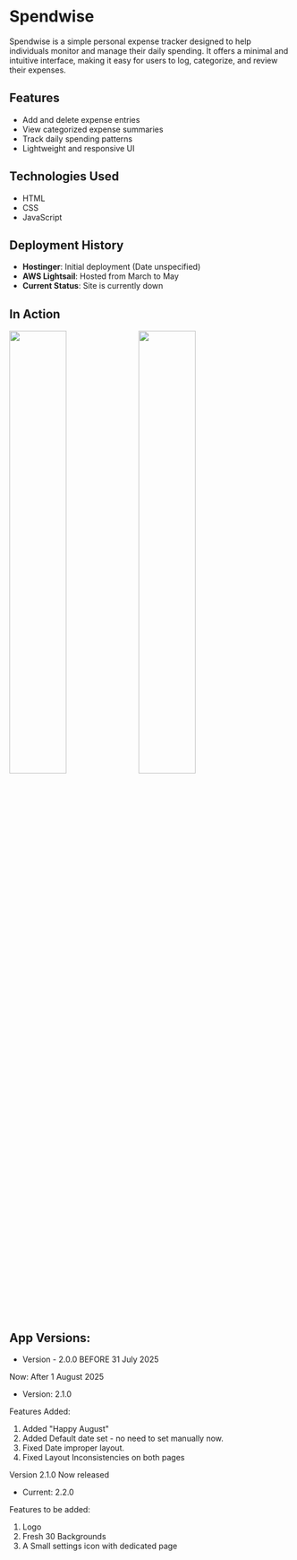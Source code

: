 # Spendwise

Spendwise is a simple personal expense tracker designed to help individuals monitor and manage their daily spending. It offers a minimal and intuitive interface, making it easy for users to log, categorize, and review their expenses.

## Features

- Add and delete expense entries
- View categorized expense summaries
- Track daily spending patterns
- Lightweight and responsive UI

## Technologies Used

- HTML
- CSS
- JavaScript

## Deployment History

- **Hostinger**: Initial deployment (Date unspecified)
- **AWS Lightsail**: Hosted from March to May
- **Current Status**: Site is currently down

## In Action

<p>
  <img src="https://github.com/user-attachments/assets/f35e4bde-0b71-48eb-881d-3d8d7212f217" width="45%" />
  <img src="https://github.com/user-attachments/assets/c4706ae6-701a-49dd-8c10-7915947b94a8" width="45%" />
</p>


## App Versions:

- Version - 2.0.0 BEFORE 31 July 2025

Now: After 1 August 2025



- Version: 2.1.0

Features Added:

1. Added "Happy August"
2. Added Default date set - no need to set manually now.
3. Fixed Date improper layout.
4. Fixed Layout Inconsistencies on both pages

Version 2.1.0 Now released 



- Current: 2.2.0

Features to be added:

1. Logo
2. Fresh 30 Backgrounds
3. A Small settings icon with dedicated page